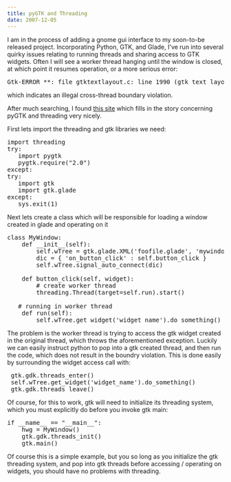 ```yaml
---
title: pyGTK and Threading
date: 2007-12-05
---
```


I am in the process of adding a gnome gui interface to my soon-to-be released project. Incorporating Python, GTK, and Glade, I've run into several quirky issues relating to running threads and sharing access to GTK widgets. Often I will see a worker thread hanging until the window is closed, at which point it resumes operation, or a more serious error:

<pre>
Gtk-ERROR **: file gtktextlayout.c: line 1990 (gtk_text_layout_get_line_display): should not be reached
</pre>

which indicates an illegal cross-thread boundary violation.

After much searching, I found <a href="http://www.pardon-sleeuwaegen.be/antoon/python/page0.html">this site</a> which fills in the story concerning pyGTK and threading very nicely.

First lets import the threading and gtk libraries we need:
<pre>
import threading
try:
   import pygtk
   pygtk.require("2.0")
except:
try:
   import gtk
   import gtk.glade
except:
   sys.exit(1)
</pre>

Next lets create a class which will be responsible for loading a window created in glade and operating on it
<pre>
class MyWindow:
    def __init__(self):
        self.wTree = gtk.glade.XML('foofile.glade', 'mywindow')
        dic = { 'on_button_click' : self.button_click }
        self.wTree.signal_auto_connect(dic)

    def button_click(self, widget):
        # create worker thread
        threading.Thread(target=self.run).start()

   # running in worker thread
    def run(self):
        self.wTree.get_widget('widget_name').do_something()
</pre>

The problem is the worker thread is trying to access the gtk widget created in the original thread, which throws the aforementioned exception. Luckily we can easily instruct python to pop into a gtk created thread, and then run the code, which does not result in the boundry violation. This is done easily by surrounding the widget access call with:
<pre>
 gtk.gdk.threads_enter()
 self.wTree.get_widget('widget_name').do_something()
 gtk.gdk.threads_leave()
</pre>

Of course, for this to work, gtk will need to initialize its threading system, which you must explicitly do before you invoke gtk main:
<pre>
if __name__ == "__main__":
    hwg = MyWindow()
    gtk.gdk.threads_init()
    gtk.main()
</pre>

Of course this is a simple example, but you so long as you initialize the gtk threading system, and pop into gtk threads before accessing / operating on widgets, you should have no problems with threading. 
